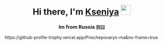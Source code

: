 <h1 align="center">Hi there, I'm <a href="[https://prischepova.ru/](https://github.com/Prischepova)" target="_blank">Kseniya</a> 
<img src="https://github.com/blackcater/blackcater/raw/main/images/Hi.gif" height="32"/></h1>
<h3 align="center">Im from Russia 🇷🇺</h3>
https://github-profile-trophy.vercel.app/Prischepovaryo-ma&no-frame=true
